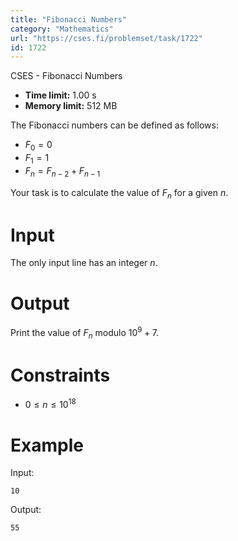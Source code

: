 ```yaml
---
title: "Fibonacci Numbers"
category: "Mathematics"
url: "https://cses.fi/problemset/task/1722"
id: 1722
---
```


CSES - Fibonacci Numbers

  * **Time limit:** 1.00 s
  * **Memory limit:** 512 MB

The Fibonacci numbers can be defined as follows:

  * $F_0=0$
  * $F_1=1$
  * $F_n = F_{n-2}+F_{n-1}$

Your task is to calculate the value of $F_n$ for a given $n$.

# Input

The only input line has an integer $n$.

# Output

Print the value of $F_n$ modulo $10^9+7$.

# Constraints

  * $0 \le n \le 10^{18}$

# Example

Input:

    
    
    10
    

Output:

    
    
    55
    

